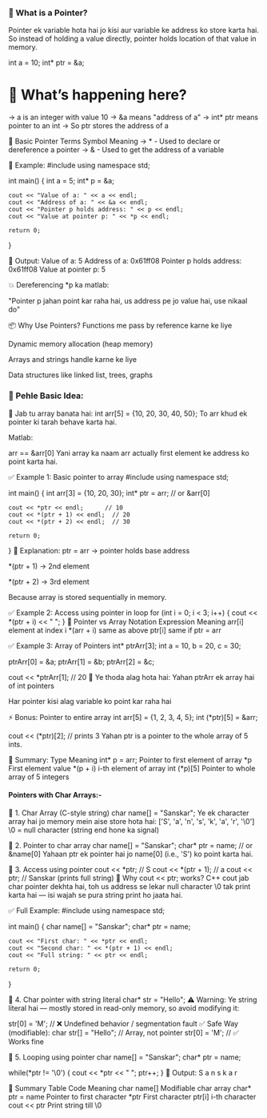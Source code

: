 ### 🧠 What is a Pointer?

Pointer ek variable hota hai jo kisi aur variable ke address ko store karta hai.
So instead of holding a value directly, pointer holds location of that value in memory.

int a = 10;
int* ptr = &a;

# 🤔 What’s happening here?
-> a is an integer with value 10
-> &a means "address of a"
-> int* ptr means pointer to an int
-> So ptr stores the address of a

📌 Basic Pointer Terms
   Symbol	     Meaning
->   *  	-    Used to declare or dereference a pointer
->   &      -    Used to get the address of a variable

🧪 Example:
#include <iostream>
using namespace std;

int main() {
    int a = 5;
    int* p = &a;

    cout << "Value of a: " << a << endl;
    cout << "Address of a: " << &a << endl;
    cout << "Pointer p holds address: " << p << endl;
    cout << "Value at pointer p: " << *p << endl;

    return 0;
}

🧾 Output:
Value of a: 5
Address of a: 0x61ff08
Pointer p holds address: 0x61ff08
Value at pointer p: 5


💥 Dereferencing
*p ka matlab:

"Pointer p jahan point kar raha hai, us address pe jo value hai, use nikaal do"

📦 Why Use Pointers?
Functions me pass by reference karne ke liye

Dynamic memory allocation (heap memory)

Arrays and strings handle karne ke liye

Data structures like linked list, trees, graphs


### 🧠 Pehle Basic Idea:
🔸 Jab tu array banata hai:
int arr[5] = {10, 20, 30, 40, 50};
To arr khud ek pointer ki tarah behave karta hai.

Matlab:

arr == &arr[0]
Yani array ka naam arr actually first element ke address ko point karta hai.

✅ Example 1: Basic pointer to array
#include <iostream>
using namespace std;

int main() {
    int arr[3] = {10, 20, 30};
    int* ptr = arr;  // or &arr[0]

    cout << *ptr << endl;      // 10
    cout << *(ptr + 1) << endl;  // 20
    cout << *(ptr + 2) << endl;  // 30

    return 0;
}
🧾 Explanation:
ptr = arr → pointer holds base address

*(ptr + 1) → 2nd element

*(ptr + 2) → 3rd element

Because array is stored sequentially in memory.

✅ Example 2: Access using pointer in loop
for (int i = 0; i < 3; i++) {
    cout << *(ptr + i) << " ";
}
🧠 Pointer vs Array Notation
Expression	Meaning
arr[i]	element at index i
*(arr + i)	same as above
ptr[i]	same if ptr = arr

✅ Example 3: Array of Pointers
int* ptrArr[3];
int a = 10, b = 20, c = 30;

ptrArr[0] = &a;
ptrArr[1] = &b;
ptrArr[2] = &c;

cout << *ptrArr[1];  // 20
🧾 Ye thoda alag hota hai:
Yahan ptrArr ek array hai of int pointers

Har pointer kisi alag variable ko point kar raha hai

⚡ Bonus: Pointer to entire array
int arr[5] = {1, 2, 3, 4, 5};
int (*ptr)[5] = &arr;

cout << (*ptr)[2];  // prints 3
Yahan ptr is a pointer to the whole array of 5 ints.

📌 Summary:
Type	Meaning
int* p = arr;	Pointer to first element of array
*p	First element value
*(p + i)	i-th element of array
int (*p)[5]	Pointer to whole array of 5 integers


#### Pointers with Char Arrays:-

🔹 1. Char Array (C-style string)
char name[] = "Sanskar";
Ye ek character array hai jo memory mein aise store hota hai:
['S', 'a', 'n', 's', 'k', 'a', 'r', '\0']
\0 = null character (string end hone ka signal)

🔹 2. Pointer to char array
char name[] = "Sanskar";
char* ptr = name;  // or &name[0]
Yahaan ptr ek pointer hai jo name[0] (i.e., 'S') ko point karta hai.

🔹 3. Access using pointer
cout << *ptr;       // S
cout << *(ptr + 1); // a
cout << ptr;        // Sanskar (prints full string)
🧠 Why cout << ptr; works?
C++ cout jab char pointer dekhta hai, toh us address se lekar null character \0 tak print karta hai — isi wajah se pura string print ho jaata hai.

✅ Full Example:
#include <iostream>
using namespace std;

int main() {
    char name[] = "Sanskar";
    char* ptr = name;

    cout << "First char: " << *ptr << endl;
    cout << "Second char: " << *(ptr + 1) << endl;
    cout << "Full string: " << ptr << endl;

    return 0;
}


🔹 4. Char pointer with string literal
char* str = "Hello";
⚠️ Warning: Ye string literal hai — mostly stored in read-only memory, so avoid modifying it:

str[0] = 'M';  // ❌ Undefined behavior / segmentation fault
✅ Safe Way (modifiable):
char str[] = "Hello";  // Array, not pointer
str[0] = 'M';          // ✅ Works fine


🔹 5. Looping using pointer
char name[] = "Sanskar";
char* ptr = name;

while(*ptr != '\0') {
    cout << *ptr << " ";
    ptr++;
}
🔁 Output:
S a n s k a r


🔸 Summary Table
Code	Meaning
char name[]	Modifiable char array
char* ptr = name	Pointer to first character
*ptr	First character
ptr[i]	i-th character
cout << ptr	Print string till \0